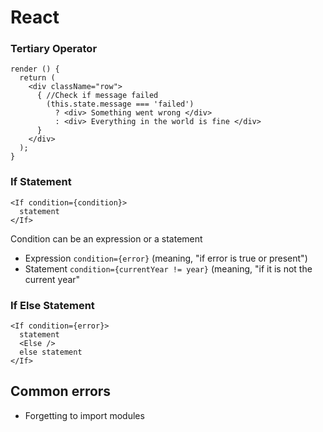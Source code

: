 # React

### Tertiary Operator

```
render () {
  return (
    <div className="row">
      { //Check if message failed
        (this.state.message === 'failed')
          ? <div> Something went wrong </div> 
          : <div> Everything in the world is fine </div> 
      }
    </div>
  );
}
```

### If Statement

```
<If condition={condition}>
  statement
</If>
```
Condition can be an expression or a statement
- Expression `condition={error}` (meaning, "if error is true or present")
- Statement `condition={currentYear != year}` (meaning, "if it is not the current year"

### If Else Statement

```
<If condition={error}>
  statement
  <Else />
  else statement
</If>
```


## Common errors
- Forgetting to import modules
